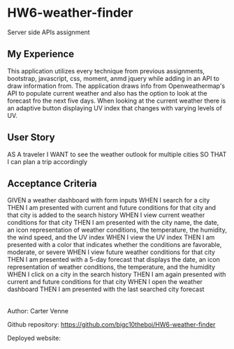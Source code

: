 # HW6-weather-finder
Server side APIs assignment

## My Experience
This application utilizes every technique from previous assignments, bootstrap, javascript, css, moment, anmd jquery while adding in an API to draw information from. The application draws info from Openweathermap's API to populate current weather and also has the option to look at the forecast fro the next five days. When looking at the current weather there is an adaptive button displaying UV index that changes with varying levels of UV.

## User Story

AS A traveler
I WANT to see the weather outlook for multiple cities
SO THAT I can plan a trip accordingly

## Acceptance Criteria

GIVEN a weather dashboard with form inputs
WHEN I search for a city
THEN I am presented with current and future conditions for that city and that city is added to the search history
WHEN I view current weather conditions for that city
THEN I am presented with the city name, the date, an icon representation of weather conditions, the temperature, the humidity, the wind speed, and the UV index
WHEN I view the UV index
THEN I am presented with a color that indicates whether the conditions are favorable, moderate, or severe
WHEN I view future weather conditions for that city
THEN I am presented with a 5-day forecast that displays the date, an icon representation of weather conditions, the temperature, and the humidity
WHEN I click on a city in the search history
THEN I am again presented with current and future conditions for that city
WHEN I open the weather dashboard
THEN I am presented with the last searched city forecast

######
Author: Carter Venne

Github repository: https://github.com/bigc10theboi/HW6-weather-finder

Deployed website: 